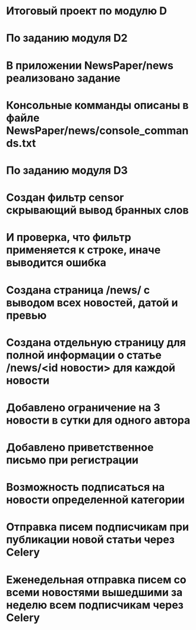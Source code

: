 # Итоговый проект по модулю D
# По заданию модуля D2
# В приложении NewsPaper/news реализовано задание
# Консольные комманды описаны в файле NewsPaper/news/console_commands.txt
# По заданию модуля D3
# Создан фильтр censor скрывающий вывод бранных слов
# И проверка, что фильтр применяется к строке, иначе выводится ошибка
# Создана страница /news/ с выводом всех новостей, датой и превью
# Создана отдельную страницу для полной информации о статье /news/<id новости> для каждой новости
# Добавлено ограничение на 3 новости в сутки для одного автора
# Добавлено приветственное письмо при регистрации
# Возможность подписаться на новости определенной категории
# Отправка писем подписчикам при публикации новой статьи через Celery
# Еженедельная отправка писем со всеми новостями вышедшими за неделю всем подписчикам через Celery
# 
